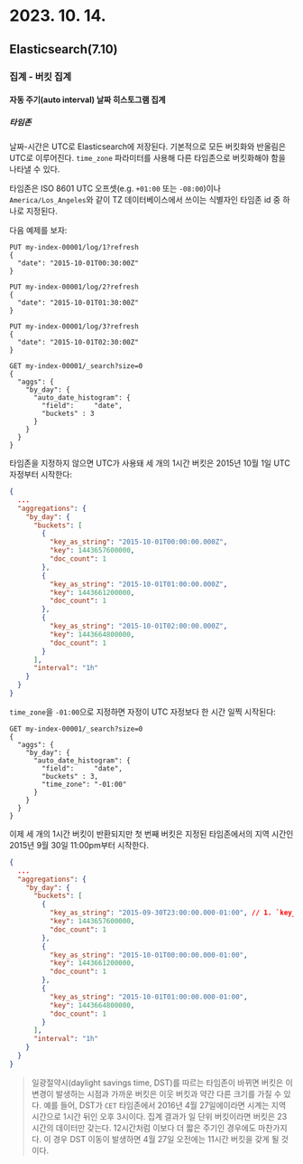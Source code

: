 # 2023. 10. 14.

## Elasticsearch(7.10)

### 집계 - 버킷 집계

#### 자동 주기(auto interval) 날짜 히스토그램 집계

##### 타임존

날짜-시간은 UTC로 Elasticsearch에 저장된다. 기본적으로 모든 버킷화와 반올림은 UTC로 이루어진다. `time_zone` 파라미터를 사용해  다른 타임존으로 버킷화해야 함을 나타낼 수 있다.

타임존은 ISO 8601 UTC 오프셋(e.g. `+01:00` 또는 `-08:00`)이나 `America/Los_Angeles`와 같이 TZ 데이터베이스에서 쓰이는 식별자인 타임존 id 중 하나로 지정된다.

다음 예제를 보자:

```http
PUT my-index-00001/log/1?refresh
{
  "date": "2015-10-01T00:30:00Z"
}

PUT my-index-00001/log/2?refresh
{
  "date": "2015-10-01T01:30:00Z"
}

PUT my-index-00001/log/3?refresh
{
  "date": "2015-10-01T02:30:00Z"
}

GET my-index-00001/_search?size=0
{
  "aggs": {
    "by_day": {
      "auto_date_histogram": {
        "field":     "date",
        "buckets" : 3
      }
    }
  }
}
```

타임존을 지정하지 않으면 UTC가 사용돼 세 개의 1시간 버킷은 2015년 10월 1일 UTC 자정부터 시작한다:

```json
{
  ...
  "aggregations": {
    "by_day": {
      "buckets": [
        {
          "key_as_string": "2015-10-01T00:00:00.000Z",
          "key": 1443657600000,
          "doc_count": 1
        },
        {
          "key_as_string": "2015-10-01T01:00:00.000Z",
          "key": 1443661200000,
          "doc_count": 1
        },
        {
          "key_as_string": "2015-10-01T02:00:00.000Z",
          "key": 1443664800000,
          "doc_count": 1
        }
      ],
      "interval": "1h"
    }
  }
}
```

`time_zone`을 `-01:00`으로 지정하면 자정이 UTC 자정보다 한 시간 일찍 시작된다:

```http
GET my-index-00001/_search?size=0
{
  "aggs": {
    "by_day": {
      "auto_date_histogram": {
        "field":     "date",
        "buckets" : 3,
        "time_zone": "-01:00"
      }
    }
  }
}
```

이제 세 개의 1시간 버킷이 반환되지만 첫 번째 버킷은 지정된 타임존에서의 지역 시간인 2015년 9월 30일 11:00pm부터 시작한다.

```json
{
  ...
  "aggregations": {
    "by_day": {
      "buckets": [
        {
          "key_as_string": "2015-09-30T23:00:00.000-01:00", // 1. `key_as_string` 값은 지정된 타임존에서 자정을 나타낸다.
          "key": 1443657600000,
          "doc_count": 1
        },
        {
          "key_as_string": "2015-10-01T00:00:00.000-01:00",
          "key": 1443661200000,
          "doc_count": 1
        },
        {
          "key_as_string": "2015-10-01T01:00:00.000-01:00",
          "key": 1443664800000,
          "doc_count": 1
        }
      ],
      "interval": "1h"
    }
  }
}
```

> 일광절약시(daylight savings time, DST)를 따르는 타임존이 바뀌면 버킷은 이 변경이 발생하는 시점과 가까운 버킷은 이웃 버킷과 약간 다른 크기를 가질 수 있다. 예를 들어, DST가 `CET` 타임존에서 2016년 4월 27일에이라면 시계는 지역 시간으로 1시간 뒤인 오후 3시이다. 집계 결과가 일 단위 버킷이라면 버킷은 23시간의 데이터만 갖는다. 12시간처럼 이보다 더 짧은 주기인 경우에도 마찬가지다. 이 경우 DST 이동이 발생하면 4월 27일 오전에는 11시간 버킷을 갖게 될 것이다.